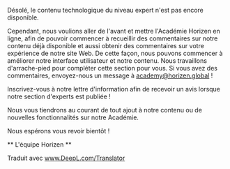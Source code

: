 Désolé, le contenu technologique du niveau expert n'est pas encore disponible.

Cependant, nous voulions aller de l'avant et mettre l'Académie Horizen en ligne, afin de pouvoir commencer à recueillir des commentaires sur notre contenu déjà disponible et aussi obtenir des commentaires sur votre expérience de notre site Web. De cette façon, nous pouvons commencer à améliorer notre interface utilisateur et notre contenu. Nous travaillons d'arrache-pied pour compléter cette section pour vous. Si vous avez des commentaires, envoyez-nous un message à academy@horizen.global !

Inscrivez-vous à notre lettre d'information afin de recevoir un avis lorsque notre section d'experts est publiée !

Nous vous tiendrons au courant de tout ajout à notre contenu ou de nouvelles fonctionnalités sur notre Académie.

Nous espérons vous revoir bientôt !

**  L'équipe Horizen **

Traduit avec www.DeepL.com/Translator